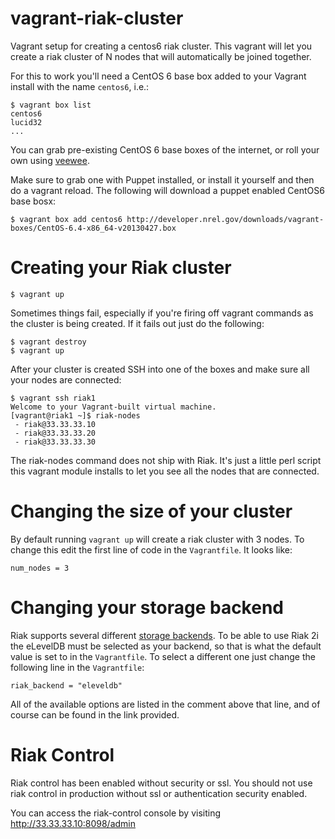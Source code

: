 vagrant-riak-cluster
====================

Vagrant setup for creating a centos6 riak cluster. This vagrant
will let you create a riak cluster of N nodes that will automatically
be joined together.

For this to work you'll need a CentOS 6 base box added
to your Vagrant install with the name `centos6`, i.e.:

    $ vagrant box list
    centos6
    lucid32
    ...

You can grab pre-existing CentOS 6 base boxes of the internet, or roll
your own using [veewee](https://github.com/jedi4ever/veewee/).

Make sure to grab one with Puppet installed, or install it yourself and then do a vagrant reload.
The following will download a puppet enabled CentOS6 base bosx:

    $ vagrant box add centos6 http://developer.nrel.gov/downloads/vagrant-boxes/CentOS-6.4-x86_64-v20130427.box

Creating your Riak cluster
==========================

    $ vagrant up

Sometimes things fail, especially if you're firing off vagrant commands as the
cluster is being created. If it fails out just do the following:

    $ vagrant destroy
    $ vagrant up

After your cluster is created SSH into one of the boxes and make sure all your
nodes are connected:

    $ vagrant ssh riak1
    Welcome to your Vagrant-built virtual machine.
    [vagrant@riak1 ~]$ riak-nodes
     - riak@33.33.33.10
     - riak@33.33.33.20
     - riak@33.33.33.30

The riak-nodes command does not ship with Riak. It's just a little perl script
this vagrant module installs to let you see all the nodes that are connected.

Changing the size of your cluster
=================================

By default running `vagrant up` will create a riak cluster
with 3 nodes. To change this edit the first line of code in
the `Vagrantfile`. It looks like:

    num_nodes = 3

Changing your storage backend
=============================

Riak supports several different [storage backends](http://docs.basho.com/riak/latest/ops/building/planning/backends/). To be able to use Riak 2i the eLevelDB must be selected as your backend,
so that is what the default value is set to in the `Vagrantfile`. To select
a different one just change the following line in the `Vagrantfile`:

    riak_backend = "eleveldb"

All of the available options are listed in the comment above that line,
and of course can be found in the link provided.

Riak Control
============

Riak control has been enabled without security or ssl. You should not use riak control in production without ssl or authentication security enabled.

You can access the riak-control console by visiting http://33.33.33.10:8098/admin
